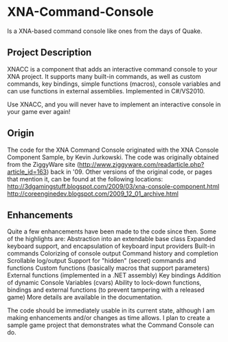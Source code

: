 # XNA-Command-Console
Is a XNA-based command console like ones from the days of Quake.

## Project Description
XNACC is a component that adds an interactive command console to your XNA project. It supports many built-in commands, as well as custom commands, key bindings, simple functions (macros), console variables and can use functions in external assemblies.  Implemented in C#/VS2010.

Use XNACC, and you will never have to implement an interactive console in your game ever again!

## Origin
The code for the XNA Command Console originated with the XNA Console Component Sample, by Kevin Jurkowski. The code was originally obtained from the ZiggyWare site (http://www.ziggyware.com/readarticle.php?article_id=163) back in '09. Other versions of the original code, or pages that mention it, can be found at the following locations:
   http://3dgamingstuff.blogspot.com/2009/03/xna-console-component.html
   http://coreenginedev.blogspot.com/2009_12_01_archive.html

## Enhancements
Quite a few enhancements have been made to the code since then. Some of the highlights are:
   Abstraction into an extendable base class
   Expanded keyboard support, and encapsulation of keyboard input providers
   Built-in commands
   Colorizing of console output
   Command history and completion
   Scrollable log/output
   Support for "hidden" (secret) commands and functions
   Custom functions (basically macros that support parameters)
   External functions (implemented in a .NET assembly)
   Key bindings
   Addition of dynamic Console Variables (cvars)
   Ability to lock-down functions, bindings and external functions (to prevent tampering with a released game)
   More details are available in the documentation.

The code should be immediately usable in its current state, although I am making enhancements and/or changes as time allows. I plan to create a sample game project that demonstrates what the Command Console can do.
